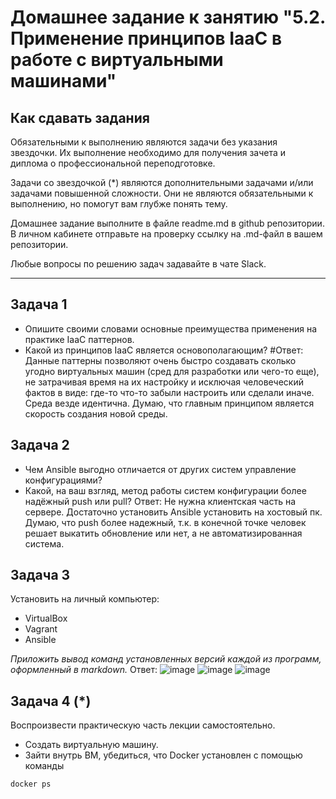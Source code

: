 
# Домашнее задание к занятию "5.2. Применение принципов IaaC в работе с виртуальными машинами"

## Как сдавать задания

Обязательными к выполнению являются задачи без указания звездочки. Их выполнение необходимо для получения зачета и диплома о профессиональной переподготовке.

Задачи со звездочкой (*) являются дополнительными задачами и/или задачами повышенной сложности. Они не являются обязательными к выполнению, но помогут вам глубже понять тему.

Домашнее задание выполните в файле readme.md в github репозитории. В личном кабинете отправьте на проверку ссылку на .md-файл в вашем репозитории.

Любые вопросы по решению задач задавайте в чате Slack.

---

## Задача 1

- Опишите своими словами основные преимущества применения на практике IaaC паттернов.
- Какой из принципов IaaC является основополагающим?
  #Ответ: Данные паттерны позволяют очень быстро создавать сколько угодно виртуальных машин (сред для разработки или чего-то еще), не затрачивая время на их настройку и исключая человеческий фактов в виде: где-то что-то забыли настроить или сделали иначе. Среда везде идентична.
  Думаю, что главным принципом является скорость создания новой среды.

## Задача 2

- Чем Ansible выгодно отличается от других систем управление конфигурациями?
- Какой, на ваш взгляд, метод работы систем конфигурации более надёжный push или pull?
  Ответ: Не нужна клиентская часть на сервере. Достаточно установить Ansible установить на хостовый пк.
  Думаю, что push более надежный, т.к. в конечной точке человек решает выкатить обновление или нет, а не автоматизированная система.


## Задача 3

Установить на личный компьютер:

- VirtualBox
- Vagrant
- Ansible

*Приложить вывод команд установленных версий каждой из программ, оформленный в markdown.*
  Ответ: ![image](https://user-images.githubusercontent.com/89036206/140616038-6e898a69-29f8-405f-9517-e04cba7cc36f.png)
![image](https://user-images.githubusercontent.com/89036206/140616063-6ca5381b-5aa9-456d-b25d-027816c264b6.png)
![image](https://user-images.githubusercontent.com/89036206/140616049-d6810354-cf3b-43ff-afb9-da4a9a6c8cc1.png)


## Задача 4 (*)

Воспроизвести практическую часть лекции самостоятельно.

- Создать виртуальную машину.
- Зайти внутрь ВМ, убедиться, что Docker установлен с помощью команды
```
docker ps
```
